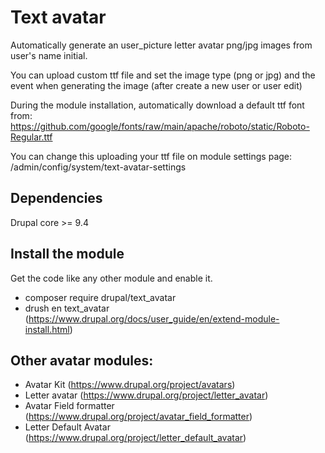 Text avatar
===========

Automatically generate an user_picture letter avatar png/jpg images from user's name initial.

You can upload custom ttf file and set the image type (png or jpg) and the event when generating the image (after create a new user or user edit)

During the module installation, automatically download a default ttf font from:
https://github.com/google/fonts/raw/main/apache/roboto/static/Roboto-Regular.ttf

You can change this uploading your ttf file on module settings page: /admin/config/system/text-avatar-settings


Dependencies
------------
Drupal core >= 9.4


Install the module
------------
Get the code like any other module and enable it.
- composer require drupal/text_avatar
- drush en text_avatar
(https://www.drupal.org/docs/user_guide/en/extend-module-install.html)



Other avatar modules:
------------------
- Avatar Kit (https://www.drupal.org/project/avatars)
- Letter avatar (https://www.drupal.org/project/letter_avatar)
- Avatar Field formatter (https://www.drupal.org/project/avatar_field_formatter)
- Letter Default Avatar (https://www.drupal.org/project/letter_default_avatar)
